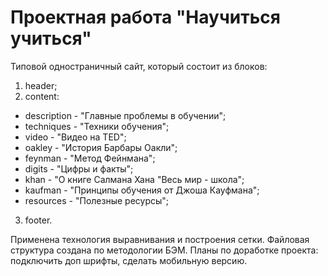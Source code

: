 # Проектная работа "Научиться учиться"

Типовой одностраничный сайт, который состоит из блоков:
1. header;
2. content:
* description - "Главные проблемы в обучении";
* techniques - "Техники обучения";
* video - "Видео на TED";
* oakley - "История Барбары Оакли";
* feynman - "Метод Фейнмана";
* digits - "Цифры и факты";
* khan - "О книге Салмана Хана "Весь мир - школа";
* kaufman - "Принципы обучения от Джоша Кауфмана";
* resources - "Полезные ресурсы";
3. footer.

Применена технология выравнивания и построения сетки.
Файловая структура создана по методологии БЭМ.
Планы по доработке проекта: подключить доп шрифты, сделать мобильную версию.

